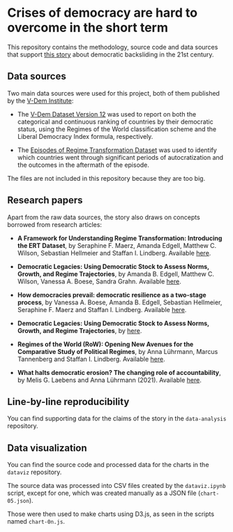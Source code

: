 # Crises of democracy are hard to overcome in the short term

This repository contains the methodology, source code and data sources that support [this story](https://dw.com/data) about democratic backsliding in the 21st century.

## Data sources

Two main data sources were used for this project, both of them published by the [V-Dem Institute](https://www.v-dem.net/):

- The [V-Dem Dataset Version 12](https://www.v-dem.net/vdemds.html) was used to report on both the categorical and continuous ranking of countries by their democratic status, using the Regimes of the World classification scheme and the Liberal Democracy Index formula, respectively.

- The [Episodes of Regime Transformation Dataset](https://www.v-dem.net/ertds.html) was used to identify which countries went through significant periods of autocratization and the outcomes in the aftermath of the episode.

The files are not included in this repository because they are too big.

## Research papers

Apart from the raw data sources, the story also draws on concepts borrowed from research articles:

- **A Framework for Understanding Regime Transformation: Introducing the ERT Dataset**, by Seraphine F. Maerz, Amanda Edgell, Matthew C. Wilson, Sebastian Hellmeier and Staffan I. Lindberg. Available [here](https://papers.ssrn.com/sol3/papers.cfm?abstract_id=3781485).

- **Democratic Legacies: Using Democratic Stock to Assess Norms, Growth, and Regime Trajectories**, by Amanda B. Edgell, Matthew C. Wilson, Vanessa A. Boese, Sandra Grahn. Available [here](https://papers.ssrn.com/sol3/papers.cfm?abstract_id=3595957).


- **How democracies prevail: democratic resilience as a two-stage process**, by 
Vanessa A. Boese, Amanda B. Edgell, Sebastian Hellmeier, Seraphine F. Maerz and Staffan I. Lindberg. Available [here](https://www.tandfonline.com/doi/full/10.1080/13510347.2021.1891413).

- **Democratic Legacies: Using Democratic Stock to Assess Norms, Growth, and Regime Trajectories**, by [here](http://dx.doi.org/10.2139/ssrn.3595957).

- **Regimes of the World (RoW): Opening New Avenues for the Comparative Study of Political Regimes**, by Anna Lührmann, Marcus Tannenberg and Staffan I. Lindberg. Available [here](https://doi.org/10.17645/pag.v6i1.1214).

- **What halts democratic erosion? The changing role of accountability**, by Melis G. Laebens and Anna Lührmann (2021). Available [here](https://doi.org/10.1080/13510347.2021.1897109).


## Line-by-line reproducibility

You can find supporting data for the claims of the story in the `data-analysis` repository.

## Data visualization

You can find the source code and processed data for the charts in the `dataviz` repository. 

The source data was processed into CSV files created by the `dataviz.ipynb` script, except for one, which was created manually as a JSON file (```chart-05.json```).

Those were then used to make charts using D3.js, as seen in the scripts named `chart-0n.js`. 

